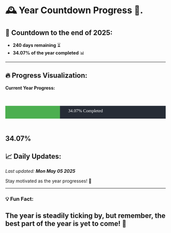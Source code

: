 
# &#x1F570; **Year Countdown Progress** &#x1F389;.

## &#x1F4C5; Countdown to the end of 2025:
- **240 days remaining** &#x23F3;
- **34.07% of the year completed** &#x1F4CA;

---

## &#x1F525; **Progress Visualization**:

**Current Year Progress:**

<br><br>
![Progress Bar](https://raw.githubusercontent.com/dayanidigv/year-countdown-progress/main/progress-bar.svg)
<br><br>

**34.07%**
---

## &#x1F4C8; **Daily Updates**:

_Last updated: **Mon May 05 2025**_

Stay motivated as the year progresses! &#x1F680;

--- 

### &#x1F4A1; **Fun Fact:**
The year is steadily ticking by, but remember, the best part of the year is yet to come! &#x1F31F;
---
